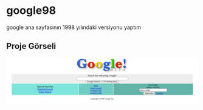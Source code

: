 # google98
google ana sayfasının 1998 yılındaki versiyonu yaptım

## Proje Görseli
![Proje İçerigi](https://raw.githubusercontent.com/Kodluyoruz/taskforce/main/css/cssodev3/figures/googlehomepage.png)